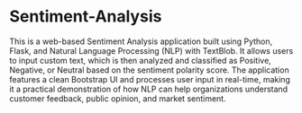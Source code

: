 # Sentiment-Analysis
This is a web-based Sentiment Analysis application built using Python, Flask, and Natural Language Processing (NLP) with TextBlob. It allows users to input custom text, which is then analyzed and classified as Positive, Negative, or Neutral based on the sentiment polarity score.
The application features a clean Bootstrap UI and processes user input in real-time, making it a practical demonstration of how NLP can help organizations understand customer feedback, public opinion, and market sentiment.
